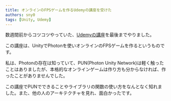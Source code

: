 ```yaml
---
title: オンラインのFPSゲームを作るUdemyの講座を受けた
authors: sny0
tags: [Unity, Udemy]
---
```


数週間前からコツコツやっていた、[Udemyの講座](https://www.udemy.com/course/unity-photon-fps/)を最後までやりました。

この講座は、UnityでPhotonを使いオンラインのFPSゲームを作るというものです。

私は、Photonの存在は知っていて、PUN(Photon Unity Network)は軽く触ったことはありましたが、本格的なオンラインゲームは作り方も分からなければ、作ったことがありませんでした。

この講座でPUNでできることやライブラリの関数の使い方をなんとなく知れました。また、他の人のアーキテクチャを見れ、面白かったです。